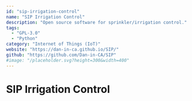 ```yaml
---
id: "sip-irrigation-control"
name: "SIP Irrigation Control"
description: "Open source software for sprinkler/irrigation control."
tags:
  - "GPL-3.0"
  - "Python"
category: "Internet of Things (IoT)"
website: "https://dan-in-ca.github.io/SIP/"
github: "https://github.com/Dan-in-CA/SIP"
#image: "/placeholder.svg?height=300&width=400"
---
```


# SIP Irrigation Control

